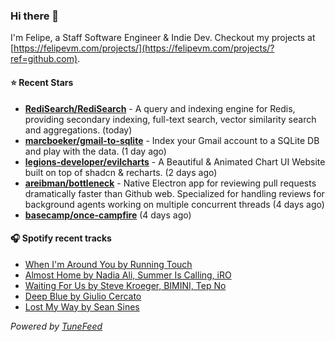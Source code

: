 ### Hi there 👋

I'm Felipe, a Staff Software Engineer & Indie Dev. Checkout my projects at [https://felipevm.com/projects/](https://felipevm.com/projects/?ref=github.com).

#### ⭐ Recent Stars
- **[RediSearch/RediSearch](https://github.com/RediSearch/RediSearch)** - A query and indexing engine for Redis, providing secondary indexing, full-text search, vector similarity search and aggregations. (today)
- **[marcboeker/gmail-to-sqlite](https://github.com/marcboeker/gmail-to-sqlite)** - Index your Gmail account to a SQLite DB and play with the data. (1 day ago)
- **[legions-developer/evilcharts](https://github.com/legions-developer/evilcharts)** - A Beautiful &amp; Animated Chart UI Website built on top of shadcn &amp; recharts. (2 days ago)
- **[areibman/bottleneck](https://github.com/areibman/bottleneck)** - Native Electron app for reviewing pull requests dramatically faster than Github web. Specialized for handling reviews for background agents working on multiple concurrent threads (4 days ago)
- **[basecamp/once-campfire](https://github.com/basecamp/once-campfire)** (4 days ago)

#### 🎧 Spotify recent tracks
- [When I&#39;m Around You by Running Touch](https://open.spotify.com/track/2MYTYXJXUj3YeCsGfiIdRq)
- [Almost Home by Nadia Ali, Summer Is Calling, iRO](https://open.spotify.com/track/2bMATlixJ3kp39jCbg8rsf)
- [Waiting For Us by Steve Kroeger, BIMINI, Tep No](https://open.spotify.com/track/0nV1xGEGl3rM1cdHPj5dNj)
- [Deep Blue by Giulio Cercato](https://open.spotify.com/track/5zsTtUIvSlS5RepAMFrHjN)
- [Lost My Way by Sean Sines](https://open.spotify.com/track/3AkZr85PL2oZOds2SrgtYI)

_Powered by [TuneFeed](https://tunefeed.app?ref=github.com)_
